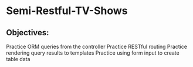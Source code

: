 # Semi-Restful-TV-Shows

## Objectives:
Practice ORM queries from the controller
Practice RESTful routing
Practice rendering query results to templates
Practice using form input to create table data